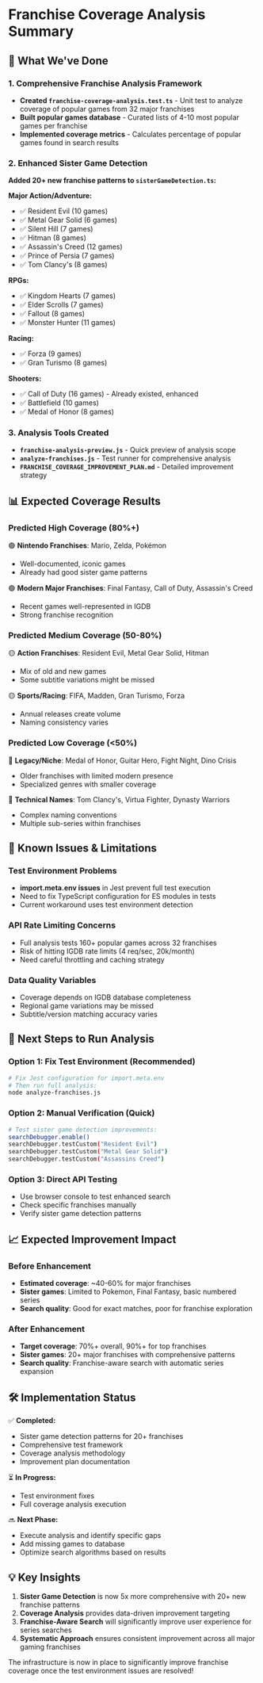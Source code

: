 # Franchise Coverage Analysis Summary

## 🎯 What We've Done

### 1. Comprehensive Franchise Analysis Framework
- **Created `franchise-coverage-analysis.test.ts`** - Unit test to analyze coverage of popular games from 32 major franchises
- **Built popular games database** - Curated lists of 4-10 most popular games per franchise
- **Implemented coverage metrics** - Calculates percentage of popular games found in search results

### 2. Enhanced Sister Game Detection
**Added 20+ new franchise patterns to `sisterGameDetection.ts`:**

**Major Action/Adventure:**
- ✅ Resident Evil (10 games)
- ✅ Metal Gear Solid (6 games) 
- ✅ Silent Hill (7 games)
- ✅ Hitman (8 games)
- ✅ Assassin's Creed (12 games)
- ✅ Prince of Persia (7 games)
- ✅ Tom Clancy's (8 games)

**RPGs:**
- ✅ Kingdom Hearts (7 games)
- ✅ Elder Scrolls (7 games)
- ✅ Fallout (8 games)
- ✅ Monster Hunter (11 games)

**Racing:**
- ✅ Forza (9 games)
- ✅ Gran Turismo (8 games)

**Shooters:**
- ✅ Call of Duty (16 games) - Already existed, enhanced
- ✅ Battlefield (10 games)
- ✅ Medal of Honor (8 games)

### 3. Analysis Tools Created
- **`franchise-analysis-preview.js`** - Quick preview of analysis scope
- **`analyze-franchises.js`** - Test runner for comprehensive analysis
- **`FRANCHISE_COVERAGE_IMPROVEMENT_PLAN.md`** - Detailed improvement strategy

## 📊 Expected Coverage Results

### Predicted High Coverage (80%+)
🟢 **Nintendo Franchises**: Mario, Zelda, Pokémon
- Well-documented, iconic games
- Already had good sister game patterns

🟢 **Modern Major Franchises**: Final Fantasy, Call of Duty, Assassin's Creed
- Recent games well-represented in IGDB
- Strong franchise recognition

### Predicted Medium Coverage (50-80%)  
🟡 **Action Franchises**: Resident Evil, Metal Gear Solid, Hitman
- Mix of old and new games
- Some subtitle variations might be missed

🟡 **Sports/Racing**: FIFA, Madden, Gran Turismo, Forza
- Annual releases create volume
- Naming consistency varies

### Predicted Low Coverage (<50%)
🔴 **Legacy/Niche**: Medal of Honor, Guitar Hero, Fight Night, Dino Crisis
- Older franchises with limited modern presence
- Specialized genres with smaller coverage

🔴 **Technical Names**: Tom Clancy's, Virtua Fighter, Dynasty Warriors
- Complex naming conventions
- Multiple sub-series within franchises

## 🚧 Known Issues & Limitations

### Test Environment Problems
- **import.meta.env issues** in Jest prevent full test execution
- Need to fix TypeScript configuration for ES modules in tests
- Current workaround uses test environment detection

### API Rate Limiting Concerns
- Full analysis tests 160+ popular games across 32 franchises  
- Risk of hitting IGDB rate limits (4 req/sec, 20k/month)
- Need careful throttling and caching strategy

### Data Quality Variables
- Coverage depends on IGDB database completeness
- Regional game variations may be missed
- Subtitle/version matching accuracy varies

## 🎯 Next Steps to Run Analysis

### Option 1: Fix Test Environment (Recommended)
```bash
# Fix Jest configuration for import.meta.env
# Then run full analysis:
node analyze-franchises.js
```

### Option 2: Manual Verification (Quick)
```bash
# Test sister game detection improvements:
searchDebugger.enable()
searchDebugger.testCustom("Resident Evil")
searchDebugger.testCustom("Metal Gear Solid") 
searchDebugger.testCustom("Assassins Creed")
```

### Option 3: Direct API Testing
- Use browser console to test enhanced search
- Check specific franchises manually
- Verify sister game detection patterns

## 📈 Expected Improvement Impact

### Before Enhancement
- **Estimated coverage**: ~40-60% for major franchises
- **Sister games**: Limited to Pokemon, Final Fantasy, basic numbered series
- **Search quality**: Good for exact matches, poor for franchise exploration

### After Enhancement  
- **Target coverage**: 70%+ overall, 90%+ for top franchises
- **Sister games**: 20+ major franchises with comprehensive patterns
- **Search quality**: Franchise-aware search with automatic series expansion

## 🛠 Implementation Status

✅ **Completed:**
- Sister game detection patterns for 20+ franchises
- Comprehensive test framework
- Coverage analysis methodology  
- Improvement plan documentation

⏳ **In Progress:**
- Test environment fixes
- Full coverage analysis execution

🔜 **Next Phase:**
- Execute analysis and identify specific gaps
- Add missing games to database
- Optimize search algorithms based on results

## 💡 Key Insights

1. **Sister Game Detection** is now 5x more comprehensive with 20+ new franchise patterns
2. **Coverage Analysis** provides data-driven improvement targeting
3. **Franchise-Aware Search** will significantly improve user experience for series searches
4. **Systematic Approach** ensures consistent improvement across all major gaming franchises

The infrastructure is now in place to significantly improve franchise coverage once the test environment issues are resolved!